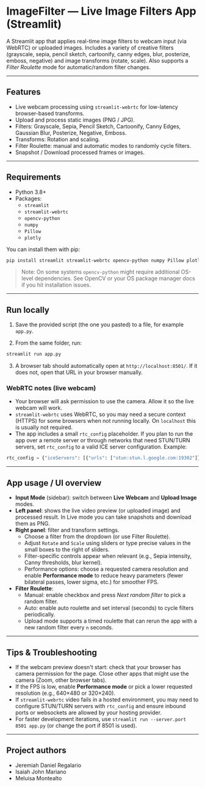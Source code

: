 # ImageFilter — Live Image Filters App (Streamlit)

A Streamlit app that applies real-time image filters to webcam input (via WebRTC) or uploaded images. Includes a variety of creative filters (grayscale, sepia, pencil sketch, cartoonify, canny edges, blur, posterize, emboss, negative) and image transforms (rotate, scale). Also supports a *Filter Roulette* mode for automatic/random filter changes.

---

## Features
- Live webcam processing using `streamlit-webrtc` for low-latency browser-based transforms.
- Upload and process static images (PNG / JPG).
- Filters: Grayscale, Sepia, Pencil Sketch, Cartoonify, Canny Edges, Gaussian Blur, Posterize, Negative, Emboss.
- Transforms: Rotation and scaling.
- Filter Roulette: manual and automatic modes to randomly cycle filters.
- Snapshot / Download processed frames or images.

---

## Requirements

- Python 3.8+
- Packages:
  - `streamlit`
  - `streamlit-webrtc`
  - `opencv-python`
  - `numpy`
  - `Pillow`
  - `plotly`

You can install them with pip:

```bash
pip install streamlit streamlit-webrtc opencv-python numpy Pillow plotly
```

> Note: On some systems `opencv-python` might require additional OS-level dependencies. See OpenCV or your OS package manager docs if you hit installation issues.

---

## Run locally

1. Save the provided script (the one you pasted) to a file, for example `app.py`.

2. From the same folder, run:

```bash
streamlit run app.py
```

3. A browser tab should automatically open at `http://localhost:8501/`. If it does not, open that URL in your browser manually.

### WebRTC notes (live webcam)
- Your browser will ask permission to use the camera. Allow it so the live webcam will work.
- `streamlit-webrtc` uses WebRTC, so you may need a secure context (HTTPS) for some browsers when not running locally. On `localhost` this is usually not required.
- The app includes a small `rtc_config` placeholder. If you plan to run the app over a remote server or through networks that need STUN/TURN servers, set `rtc_config` to a valid ICE server configuration. Example:
```py
rtc_config = {"iceServers": [{"urls": ["stun:stun.l.google.com:19302"]}]}
```

---

## App usage / UI overview

- **Input Mode** (sidebar): switch between **Live Webcam** and **Upload Image** modes.
- **Left panel**: shows the live video preview (or uploaded image) and processed result. In Live mode you can take snapshots and download them as PNG.
- **Right panel**: filter and transform settings.
  - Choose a filter from the dropdown (or use Filter Roulette).
  - Adjust `Rotate` and `Scale` using sliders or type precise values in the small boxes to the right of sliders.
  - Filter-specific controls appear when relevant (e.g., Sepia intensity, Canny thresholds, blur kernel).
  - Performance options: choose a requested camera resolution and enable **Performance mode** to reduce heavy parameters (fewer bilateral passes, lower sigma, etc.) for smoother FPS.
- **Filter Roulette**:
  - Manual: enable checkbox and press *Next random filter* to pick a random filter.
  - Auto: enable auto roulette and set interval (seconds) to cycle filters periodically.
  - Upload mode supports a timed roulette that can rerun the app with a new random filter every `n` seconds.

---

## Tips & Troubleshooting

- If the webcam preview doesn't start: check that your browser has camera permission for the page. Close other apps that might use the camera (Zoom, other browser tabs).
- If the FPS is low, enable **Performance mode** or pick a lower requested resolution (e.g., 640×480 or 320×240).
- If `streamlit-webrtc` video fails in a hosted environment, you may need to configure STUN/TURN servers with `rtc_config` and ensure inbound ports or websockets are allowed by your hosting provider.
- For faster development iterations, use `streamlit run --server.port 8501 app.py` (or change the port if 8501 is used).

---

## Project authors
- Jeremiah Daniel Regalario
- Isaiah John Mariano
- Meluisa Montealto


